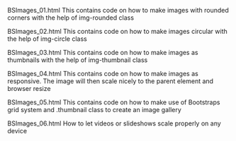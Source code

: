 BSImages_01.html
This contains code on how to make images with rounded corners with the help of img-rounded class

BSImages_02.html
This contains code on how to make images circular with the help of img-circle class

BSImages_03.html
This contains code on how to make images as thumbnails with the help of img-thumbnail class

BSImages_04.html
This contains code on how to make images as responsive. The image will then scale nicely to the parent element
and browser resize

BSImages_05.html
This contains code on how to make use of Bootstraps grid system and .thumbnail class to create an image gallery

BSImages_06.html
How to let videos or slideshows scale properly on any device